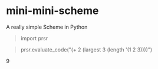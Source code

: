 # mini-mini-scheme
A really simple Scheme in Python

> import prsr

> prsr.evaluate_code("(+ 2 (largest 3 (length '(1 2 3))))")

9



